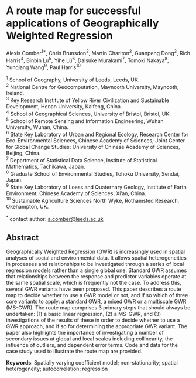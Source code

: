 # A route map for successful applications of Geographically Weighted Regression

Alexis Comber<sup>1*</sup>, Chris Brunsdon<sup>2</sup>, Martin Charlton<sup>2</sup>, Guanpeng Dong<sup>3</sup>, Rich Harris<sup>4</sup>, Binbin Lu<sup>5</sup>, Yihe Lü<sup>6</sup>, Daisuke Murakami<sup>7</sup>, Tomoki Nakaya<sup>8</sup>, Yunqiang Wang<sup>9</sup>, Paul Harris<sup>10</sup>

<sup>1</sup> School of Geography, University of Leeds, Leeds, UK.\
<sup>2</sup> National Centre for Geocomputation, Maynooth University, Maynooth, Ireland.\
<sup>3</sup> Key Research Institute of Yellow River Civilization and Sustainable Development, Henan University, Kaifeng, China.\
<sup>4</sup> School of Geographical Sciences, University of Bristol, Bristol, UK.\
<sup>5</sup> School of Remote Sensing and Information Engineering, Wuhan University, Wuhan, China.\
<sup>6</sup> State Key Laboratory of Urban and Regional Ecology, Research Center for Eco-Environmental Sciences, Chinese Academy of Sciences; Joint Center for Global Change Studies; University of Chinese Academy of Sciences, Beijing, China.\
<sup>7</sup> Department of Statistical Data Science, Institute of Statistical Mathematics, Tachikawa, Japan.\
<sup>8</sup> Graduate School of Environmental Studies, Tohoku University, Sendai, Japan.\
<sup>9</sup> State Key Laboratory of Loess and Quaternary Geology, Institute of Earth Environment, Chinese Academy of Sciences, Xi’an, China.\
<sup>10</sup> Sustainable Agriculture Sciences North Wyke, Rothamsted Research, Okehampton, UK.

<sup>*</sup> contact author: a.comber@leeds.ac.uk

## Abstract

Geographically Weighted Regression (GWR) is increasingly used in spatial analyses of social and environmental data. It allows spatial heterogeneities in processes and relationships to be investigated through a series of local regression models rather than a single global one. Standard GWR assumes that relationships between the response and predictor variables operate at the same spatial scale, which is frequently not the case. To address this, several GWR variants have been proposed. This paper describes a route map to decide whether to use a GWR model or not, and if so which of three core variants to apply: a standard GWR, a mixed GWR or a multiscale GWR (MS-GWR). The route map comprises 3 primary steps that should always be undertaken: (1) a basic linear regression, (2) a MS-GWR, and (3) investigations of the results of these in order to decide whether to use a GWR approach, and if so for determining the appropriate GWR variant. The paper also highlights the importance of investigating a number of secondary issues at global and local scales including collinearity, the influence of outliers, and dependent error terms. Code and data for the case study used to illustrate the route map are provided.

**Keywords**: Spatially varying coefficient model; non-stationarity; spatial heterogeneity; autocorrelation; regression
